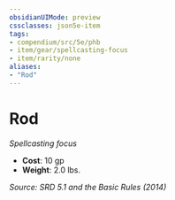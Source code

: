 ```yaml
---
obsidianUIMode: preview
cssclasses: json5e-item
tags:
- compendium/src/5e/phb
- item/gear/spellcasting-focus
- item/rarity/none
aliases: 
- "Rod"
---
```

# Rod
*Spellcasting focus*  

- **Cost**: 10 gp
- **Weight**: 2.0 lbs.

*Source: SRD 5.1 and the Basic Rules (2014)*